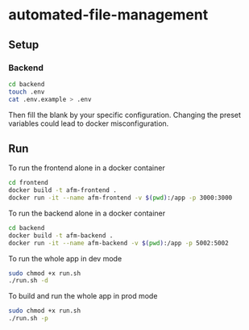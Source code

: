 # automated-file-management

## Setup

### Backend

```bash
cd backend
touch .env
cat .env.example > .env
```
Then fill the blank by your specific configuration.
Changing the preset variables could lead to docker misconfiguration.

## Run

To run the frontend alone in a docker container

```bash
cd frontend
docker build -t afm-frontend .
docker run -it --name afm-frontend -v $(pwd):/app -p 3000:3000

```

To run the backend alone in a docker container

```bash
cd backend
docker build -t afm-backend .
docker run -it --name afm-backend -v $(pwd):/app -p 5002:5002
```

To run the whole app in dev mode

```bash
sudo chmod +x run.sh
./run.sh -d
```

To build and run the whole app in prod mode

```bash
sudo chmod +x run.sh
./run.sh -p
```